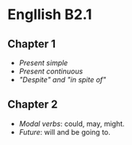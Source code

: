 # Engllish B2.1

## Chapter 1

* *Present simple*
* *Present continuous*
* *"Despite" and "in spite of"*
 
## Chapter 2

* *Modal verbs*: could, may, might.
* *Future*: will and be going to.